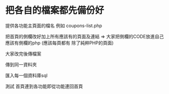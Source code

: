 # 把各自的檔案都先備份好

提供各功能主頁面的檔名 例如 coupons-list.php

把首頁的側欄改好加上所有應該有的頁面及連結<a> => 大家把側欄的CODE放進自己應該有側欄的php (應該每頁都有 除了純粹PHP的頁面)

大家改完後傳檔案

傳到同一資料夾

匯入每一個資料庫sql

測試 首頁連到各功能即從功能連回首頁
